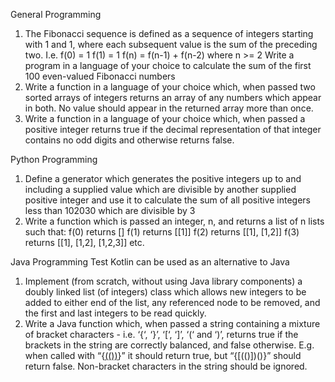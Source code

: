 General Programming

1. The Fibonacci sequence is defined as a sequence of integers starting with 1 and 1, where each
subsequent value is the sum of the preceding two. I.e.
f(0) = 1
f(1) = 1
f(n) = f(n-1) + f(n-2) where n >= 2
Write a program in a language of your choice to calculate the sum of the first 100 even-valued
Fibonacci numbers
2. Write a function in a language of your choice which, when passed two sorted arrays of integers
returns an array of any numbers which appear in both. No value should appear in the returned
array more than once.
3. Write a function in a language of your choice which, when passed a positive integer returns
true if the decimal representation of that integer contains no odd digits and otherwise returns
false.

Python Programming

1. Define a generator which generates the positive integers up to and including a supplied value
which are divisible by another supplied positive integer and use it to calculate the sum of all
positive integers less than 102030 which are divisible by 3
2. Write a function which is passed an integer, n, and returns a list of n lists such that:
f(0) returns []
f(1) returns [[1]]
f(2) returns [[1], [1,2]]
f(3) returns [[1], [1,2], [1,2,3]]
etc.

Java Programming Test
Kotlin can be used as an alternative to Java

1. Implement (from scratch, without using Java library components) a doubly linked list (of
integers) class which allows new integers to be added to either end of the list, any referenced
node to be removed, and the first and last integers to be read quickly.
2. Write a Java function which, when passed a string containing a mixture of bracket characters -
i.e. ‘{‘, ‘}’, ‘[‘, ‘]’, ‘(‘ and ‘)’, returns true if the brackets in the string are correctly balanced, and
false otherwise. E.g. when called with “{[(())]()}” it should return true, but “{[(()])()}” should
return false. Non-bracket characters in the string should be ignored.
